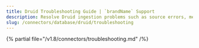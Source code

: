 ```yaml
---
title: Druid Troubleshooting Guide | `brandName` Support
description: Resolve Druid ingestion problems such as source errors, metadata fetch failures, or unsupported schema structures.
slug: /connectors/database/druid/troubleshooting
---
```


{% partial file="/v1.8/connectors/troubleshooting.md" /%}
